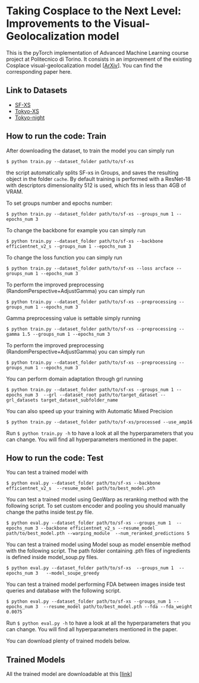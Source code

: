 
# Taking Cosplace to the Next Level: Improvements to the Visual-Geolocalization model

This is the pyTorch implementation of Advanced Machine Learning course project at Politecnico di Torino. It consists in an improvement of the existing Cosplace visual-geolocalization model [[ArXiv](https://arxiv.org/abs/2204.02287)]. You can find the corresponding paper here.

## Link to Datasets 

- [SF-XS](https://drive.google.com/file/d/1tQqEyt3go3vMh4fj_LZrRcahoTbzzH-y/view?usp=drive_link)
- [Tokyo-XS](https://drive.google.com/file/d/15QB3VNKj93027UAQWv7pzFQO1JDCdZj2/view?usp=drive_link) 
- [Tokyo-night](https://drive.google.com/drive/folders/1ji55oNPm8wyQe86kereDDoFG4gtgjCRL?usp=sharing) 

## How to run the code: Train

After downloading the dataset, to train the model you can simply run 

`$ python train.py --dataset_folder path/to/sf-xs`

the script automatically splits SF-xs in Groups, and saves the resulting object in the folder `cache`.
By default training is performed with a ResNet-18 with descriptors dimensionality 512 is used, which fits in less than 4GB of VRAM.

To set groups number and epochs number: 

`$ python train.py --dataset_folder path/to/sf-xs --groups_num 1 --epochs_num 3`

To change the backbone for example you can simply run 

`$ python train.py --dataset_folder path/to/sf-xs --backbone efficientnet_v2_s --groups_num 1 --epochs_num 3`

To change the loss function you can simply run 

`$ python train.py --dataset_folder path/to/sf-xs --loss arcface --groups_num 1 --epochs_num 3`

To perform the improved preprocessing (RandomPerspective+AdjustGamma) you can simply run 

`$ python train.py --dataset_folder path/to/sf-xs --preprocessing --groups_num 1 --epochs_num 3`

Gamma preprocessing value is settable simply running 

`$ python train.py --dataset_folder path/to/sf-xs --preprocessing --gamma 1.5 --groups_num 1 --epochs_num 3`

To perform the improved preprocessing (RandomPerspective+AdjustGamma) you can simply run 

`$ python train.py --dataset_folder path/to/sf-xs --preprocessing --groups_num 1 --epochs_num 3`

You can perform domain adaptation through grl running

`$ python train.py --dataset_folder path/to/sf-xs --groups_num 1 --epochs_num 3  --grl --dataset_root path/to/target_dataset --grl_datasets target_dataset_subfolder_name `

You can also speed up your training with Automatic Mixed Precision 

`$ python train.py --dataset_folder path/to/sf-xs/processed --use_amp16`

Run `$ python train.py -h` to have a look at all the hyperparameters that you can change. You will find all hyperparameters mentioned in the paper.

## How to run the code: Test

You can test a trained model with

`$ python eval.py --dataset_folder path/to/sf-xs --backbone efficientnet_v2_s  --resume_model path/to/best_model.pth`

You can test a trained model using GeoWarp as reranking method with the following script. To set custom encoder and pooling you should manually change the paths inside test.py file.

`$ python eval.py --dataset_folder path/to/sf-xs --groups_num 1  --epochs_num 3 --backbone efficientnet_v2_s --resume_model path/to/best_model.pth --warping_module  --num_reranked_predictions 5`

You can test a trained model using Model soup as model ensemble method with the following script. The path folder containing .pth files of ingredients is defined inside model_soup.py files. 

`$ python eval.py --dataset_folder path/to/sf-xs  --groups_num 1  --epochs_num 3   --model_soupe_greedy `

You can test a trained model performing FDA between images inside test queries and database with the following script. 

`$ python eval.py --dataset_folder path/to/sf-xs --groups_num 1 --epochs_num 3  --resume_model path/to/best_model.pth --fda --fda_weight 0.0075 `

Run `$ python eval.py -h` to have a look at all the hyperparameters that you can change. You will find all hyperparameters mentioned in the paper.

You can download plenty of trained models below.

## Trained Models

All the trained model are downloadable at this [[link](https://drive.google.com/drive/folders/1mtALaGvLLRjGLgJgfIe7HeCcUaG_YDiQ?usp=sharing)]
